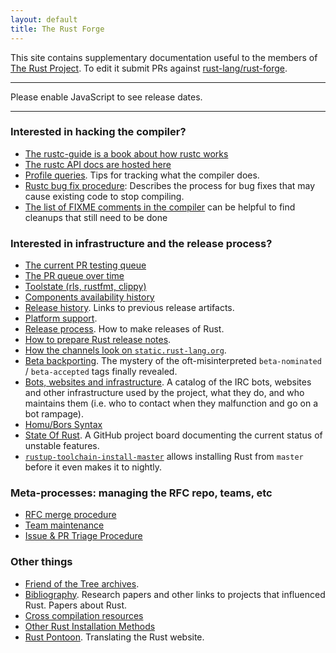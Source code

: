 ```yaml
---
layout: default
title: The Rust Forge
---
```


This site contains supplementary documentation useful to the members of
[The Rust Project](https://www.rust-lang.org). To edit it submit PRs against
[rust-lang/rust-forge].

[rust-lang/rust-forge]: https://github.com/rust-lang/rust-forge

<hr>
<div class="releases">
    <noscript>Please enable JavaScript to see release dates.</noscript>
</div>
<hr>

### Interested in hacking the compiler?

- [The rustc-guide is a book about how rustc works](https://rust-lang.github.io/rustc-guide/)
- [The rustc API docs are hosted here](https://doc.rust-lang.org/nightly/nightly-rustc/rustc/)
- [Profile queries](profile-queries.html). Tips for tracking what the compiler
  does.
- [Rustc bug fix procedure](rustc-bug-fix-procedure.html): Describes the process
  for bug fixes that may cause existing code to stop compiling.
- [The list of FIXME comments in the compiler](https://oli-obk.github.io/fixmeh/)
  can be helpful to find cleanups that still need to be done

### Interested in infrastructure and the release process?

- [The current PR testing queue](https://buildbot2.rust-lang.org/homu/queue/rust)
- [The PR queue over time](https://rust-lang-nursery.github.io/rustc-pr-tracking/)
- [Toolstate (rls, rustfmt, clippy)](https://rust-lang-nursery.github.io/rust-toolstate/)
- [Components availability history](https://rust-lang.github.io/rustup-components-history/index.html)
- [Release history](releases.html). Links to previous release artifacts.
- [Platform support](platform-support.html).
- [Release process](release-process.html). How to make releases of Rust.
- [How to prepare Rust release notes](release-notes.html).
- [How the channels look on `static.rust-lang.org`](channel-layout.html).
- [Beta backporting](beta-backporting.html). The mystery of the
  oft-misinterpreted `beta-nominated` / `beta-accepted` tags finally revealed.
- [Bots, websites and infrastructure](infrastructure.html). A catalog of the IRC
  bots, websites and other infrastructure used by the project, what they do, and
  who maintains them (i.e. who to contact when they malfunction and go on a bot
  rampage).
- [Homu/Bors Syntax](https://buildbot2.rust-lang.org/homu/)
- [State Of Rust](https://github.com/rust-lang/rust/projects/8). A GitHub
  project board documenting the current status of unstable features.
- [`rustup-toolchain-install-master`](https://github.com/kennytm/rustup-toolchain-install-master)
  allows installing Rust from `master` before it even makes it to nightly.

### Meta-processes: managing the RFC repo, teams, etc

- [RFC merge procedure](rfc-merge-procedure.html)
- [Team maintenance](rustc-team-maintenance.html)
- [Issue & PR Triage Procedure](triage-procedure.html)

### Other things

- [Friend of the Tree archives](fott.html).
- [Bibliography](https://rust-lang.github.io/rustc-guide/appendix/bibliography.html).
  Research papers and other links to projects that influenced Rust. Papers about
  Rust.
- [Cross compilation resources](cross-compilation/index.html)
- [Other Rust Installation Methods](other-installation-methods.html)
- [Rust Pontoon](https://pontoon.rust-lang.org/). Translating the Rust website.

<script src="js/moment.min.js"></script>
<script src="js/index.js"></script>
